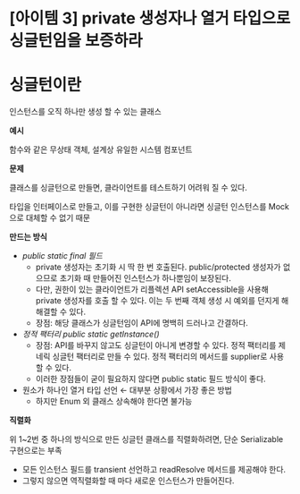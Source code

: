 # [아이템 3] private 생성자나 열거 타입으로 싱글턴임을 보증하라

# 싱글턴이란

인스턴스를 오직 하나만 생성 할 수 있는 클래스

**예시**

함수와 같은 무상태 객체, 설계상 유일한 시스템 컴포넌트

**문제**

클래스를 싱글턴으로 만들면, 클라이언트를 테스트하기 어려워 질 수 있다.

타입을 인터페이스로 만들고, 이를 구현한 싱글턴이 아니라면 싱글턴 인스턴스를 Mock으로 대체할 수 없기 때문

**만드는 방식**

- *public static final 필드*
    - private 생성자는 초기화 시 딱 한 번 호출된다. public/protected 생성자가 없으므로 초기화 때 만들어진 인스턴스가 하나뿐임이 보장된다.
    - 다만, 권한이 있는 클라이언트가 리플렉션 API setAccessible을 사용해 private 생성자를 호출 할 수 있다. 이는 두 번째 객체 생성 시 예외를 던지게 해 해결할 수 있다.
    - 장점: 해당 클래스가 싱글턴임이 API에 명백히 드러나고 간결하다.
- *정적 팩터리 public static getInstance()*
    - 장점: API를 바꾸지 않고도 싱글턴이 아니게 변경할 수 있다. 정적 팩터리를 제네릭 싱글턴 팩터리로 만들 수 있다. 정적 팩터리의 메서드를 supplier로 사용할 수 있다.
    - 이러한 장점들이 굳이 필요하지 않다면 public static 필드 방식이 좋다.
- 원소가 하나인 열거 타입 선언 ← 대부분 상황에서 가장 좋은 방법
    - 하지만 Enum 외 클래스 상속해야 한다면 불가능

**직렬화**

위 1~2번 중 하나의 방식으로 만든 싱글턴 클래스를 직렬화하려면, 단순 Serializable 구현으로는 부족

- 모든 인스턴스 필드를 transient 선언하고 readResolve 메서드를 제공해야 한다.
- 그렇지 않으면 역직렬화할 때 마다 새로운 인스턴스가 만들어진다.
